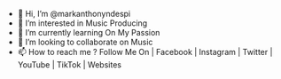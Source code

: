 - 👋 Hi, I’m @markanthonyndespi
- 👀 I’m interested in Music Producing
- 🌱 I’m currently learning On My Passion
- 💞️ I’m looking to collaborate on Music
- 📫 How to reach me ? Follow Me On | Facebook | Instagram | Twitter | YouTube | TikTok | Websites

<!---
markanthonyndespi/markanthonyndespi is a ✨ special ✨ repository because its `README.md` (this file) appears on your GitHub profile.
You can click the Preview link to take a look at your changes.
--->
